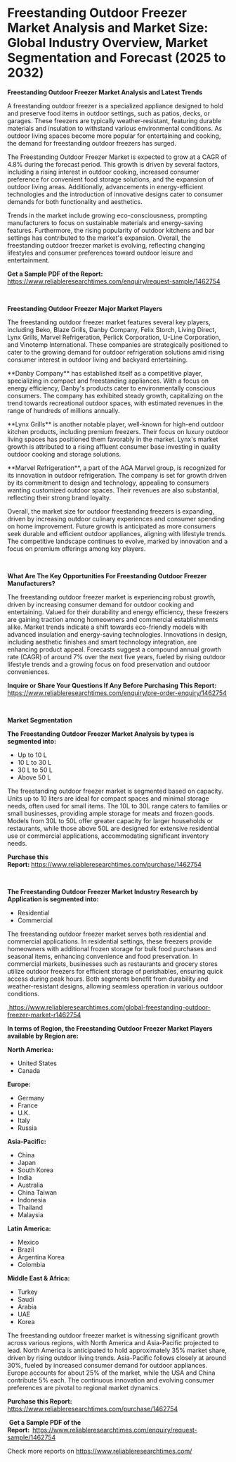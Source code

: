 <p><h1>Freestanding Outdoor Freezer Market Analysis and Market Size: Global Industry Overview, Market Segmentation and Forecast (2025 to 2032)</h1></p><p><strong>Freestanding Outdoor Freezer Market Analysis and Latest Trends</strong></p>
<p><p>A freestanding outdoor freezer is a specialized appliance designed to hold and preserve food items in outdoor settings, such as patios, decks, or garages. These freezers are typically weather-resistant, featuring durable materials and insulation to withstand various environmental conditions. As outdoor living spaces become more popular for entertaining and cooking, the demand for freestanding outdoor freezers has surged.</p><p>The Freestanding Outdoor Freezer Market is expected to grow at a CAGR of 4.8% during the forecast period. This growth is driven by several factors, including a rising interest in outdoor cooking, increased consumer preference for convenient food storage solutions, and the expansion of outdoor living areas. Additionally, advancements in energy-efficient technologies and the introduction of innovative designs cater to consumer demands for both functionality and aesthetics.</p><p>Trends in the market include growing eco-consciousness, prompting manufacturers to focus on sustainable materials and energy-saving features. Furthermore, the rising popularity of outdoor kitchens and bar settings has contributed to the market's expansion. Overall, the freestanding outdoor freezer market is evolving, reflecting changing lifestyles and consumer preferences toward outdoor leisure and entertainment.</p></p>
<p><strong>Get a Sample PDF of the Report:&nbsp;</strong> <a href="https://www.reliableresearchtimes.com/enquiry/request-sample/1462754?utm_campaign=2135&utm_medium=2&utm_source=Github&utm_content=ia&utm_term=09022025&utm_id=freestanding-outdoor-freezer">https://www.reliableresearchtimes.com/enquiry/request-sample/1462754</a></p>
<p>&nbsp;</p>
<p><strong>Freestanding Outdoor Freezer Major Market Players</strong></p>
<p><p>The freestanding outdoor freezer market features several key players, including Beko, Blaze Grills, Danby Company, Felix Storch, Living Direct, Lynx Grills, Marvel Refrigeration, Perlick Corporation, U-Line Corporation, and Vinotemp International. These companies are strategically positioned to cater to the growing demand for outdoor refrigeration solutions amid rising consumer interest in outdoor living and backyard entertaining.</p><p>**Danby Company** has established itself as a competitive player, specializing in compact and freestanding appliances. With a focus on energy efficiency, Danby's products cater to environmentally conscious consumers. The company has exhibited steady growth, capitalizing on the trend towards recreational outdoor spaces, with estimated revenues in the range of hundreds of millions annually.</p><p>**Lynx Grills** is another notable player, well-known for high-end outdoor kitchen products, including premium freezers. Their focus on luxury outdoor living spaces has positioned them favorably in the market. Lynx's market growth is attributed to a rising affluent consumer base investing in quality outdoor cooking and storage solutions.</p><p>**Marvel Refrigeration**, a part of the AGA Marvel group, is recognized for its innovation in outdoor refrigeration. The company is set for growth driven by its commitment to design and technology, appealing to consumers wanting customized outdoor spaces. Their revenues are also substantial, reflecting their strong brand loyalty.</p><p>Overall, the market size for outdoor freestanding freezers is expanding, driven by increasing outdoor culinary experiences and consumer spending on home improvement. Future growth is anticipated as more consumers seek durable and efficient outdoor appliances, aligning with lifestyle trends. The competitive landscape continues to evolve, marked by innovation and a focus on premium offerings among key players.</p></p>
<p>&nbsp;</p>
<p><strong>What Are The Key Opportunities For Freestanding Outdoor Freezer Manufacturers?</strong></p>
<p><p>The freestanding outdoor freezer market is experiencing robust growth, driven by increasing consumer demand for outdoor cooking and entertaining. Valued for their durability and energy efficiency, these freezers are gaining traction among homeowners and commercial establishments alike. Market trends indicate a shift towards eco-friendly models with advanced insulation and energy-saving technologies. Innovations in design, including aesthetic finishes and smart technology integration, are enhancing product appeal. Forecasts suggest a compound annual growth rate (CAGR) of around 7% over the next five years, fueled by rising outdoor lifestyle trends and a growing focus on food preservation and outdoor conveniences.</p></p>
<p><strong>Inquire or Share Your Questions If Any Before Purchasing This Report:</strong> <a href="https://www.reliableresearchtimes.com/enquiry/pre-order-enquiry/1462754?utm_campaign=2135&utm_medium=2&utm_source=Github&utm_content=ia&utm_term=09022025&utm_id=freestanding-outdoor-freezer">https://www.reliableresearchtimes.com/enquiry/pre-order-enquiry/1462754</a></p>
<p>&nbsp;</p>
<p><strong>Market Segmentation</strong></p>
<p><strong>The Freestanding Outdoor Freezer Market Analysis by types is segmented into:</strong></p>
<p><ul><li>Up to 10 L</li><li>10 L to 30 L</li><li>30 L to 50 L</li><li>Above 50 L</li></ul></p>
<p><p>The freestanding outdoor freezer market is segmented based on capacity. Units up to 10 liters are ideal for compact spaces and minimal storage needs, often used for small items. The 10L to 30L range caters to families or small businesses, providing ample storage for meats and frozen goods. Models from 30L to 50L offer greater capacity for larger households or restaurants, while those above 50L are designed for extensive residential use or commercial applications, accommodating significant inventory needs.</p></p>
<p><strong>Purchase this Report:&nbsp;</strong><a href="https://www.reliableresearchtimes.com/purchase/1462754?utm_campaign=2135&utm_medium=2&utm_source=Github&utm_content=ia&utm_term=09022025&utm_id=freestanding-outdoor-freezer">https://www.reliableresearchtimes.com/purchase/1462754</a></p>
<p>&nbsp;</p>
<p><strong>The Freestanding Outdoor Freezer Market Industry Research by Application is segmented into:</strong></p>
<p><ul><li>Residential</li><li>Commercial</li></ul></p>
<p><p>The freestanding outdoor freezer market serves both residential and commercial applications. In residential settings, these freezers provide homeowners with additional frozen storage for bulk food purchases and seasonal items, enhancing convenience and food preservation. In commercial markets, businesses such as restaurants and grocery stores utilize outdoor freezers for efficient storage of perishables, ensuring quick access during peak hours. Both segments benefit from durability and weather-resistant designs, allowing seamless operation in various outdoor conditions.</p></p>
<p><a href="https://www.reliableresearchtimes.com/global-freestanding-outdoor-freezer-market-r1462754?utm_campaign=2135&utm_medium=2&utm_source=Github&utm_content=ia&utm_term=09022025&utm_id=freestanding-outdoor-freezer">&nbsp;https://www.reliableresearchtimes.com/global-freestanding-outdoor-freezer-market-r1462754</a></p>
<p><strong>In terms of Region, the Freestanding Outdoor Freezer Market Players available by Region are:</strong></p>
<p>
    <p> <strong> North America: </strong>
        <ul>
            <li>United States</li>
            <li>Canada</li>
        </ul>
        </p> 
    <p> <strong> Europe: </strong>
        <ul>
            <li>Germany</li>
            <li>France</li>
            <li>U.K.</li>
            <li>Italy</li>
            <li>Russia</li>
        </ul>
        </p> 
    <p> <strong> Asia-Pacific: </strong>
        <ul>
            <li>China</li>
            <li>Japan</li>
            <li>South Korea</li>
            <li>India</li>
            <li>Australia</li>
            <li>China Taiwan</li>
            <li>Indonesia</li>
            <li>Thailand</li>
            <li>Malaysia</li>
        </ul>
        </p> 
    <p> <strong> Latin America: </strong>
        <ul>
            <li>Mexico</li>
            <li>Brazil</li>
            <li>Argentina Korea</li>
            <li>Colombia</li>
        </ul>
        </p> 
    <p> <strong> Middle East & Africa: </strong>
        <ul>
            <li>Turkey</li>
            <li>Saudi</li>
            <li>Arabia</li>
            <li>UAE</li>
            <li>Korea</li>
        </ul>
    </p>
    </p>
<p><p>The freestanding outdoor freezer market is witnessing significant growth across various regions, with North America and Asia-Pacific projected to lead. North America is anticipated to hold approximately 35% market share, driven by rising outdoor living trends. Asia-Pacific follows closely at around 30%, fueled by increased consumer demand for outdoor appliances. Europe accounts for about 25% of the market, while the USA and China contribute 5% each. The continuous innovation and evolving consumer preferences are pivotal to regional market dynamics.</p></p>
<p><strong>Purchase this Report: </strong><a href="https://www.reliableresearchtimes.com/purchase/1462754?utm_campaign=2135&utm_medium=2&utm_source=Github&utm_content=ia&utm_term=09022025&utm_id=freestanding-outdoor-freezer">https://www.reliableresearchtimes.com/purchase/1462754</a></p>
<p>&nbsp;<strong>Get a Sample PDF of the Report:&nbsp;&nbsp;</strong><a href="https://www.reliableresearchtimes.com/enquiry/request-sample/1462754?utm_campaign=2135&utm_medium=2&utm_source=Github&utm_content=ia&utm_term=09022025&utm_id=freestanding-outdoor-freezer">https://www.reliableresearchtimes.com/enquiry/request-sample/1462754</a></p>
<p><strong></strong></p>
<p>Check more reports on <a href="https://www.reliableresearchtimes.com/?utm_campaign=2135&utm_medium=2&utm_source=Github&utm_content=ia&utm_term=09022025&utm_id=freestanding-outdoor-freezer">https://www.reliableresearchtimes.com/</a></p>